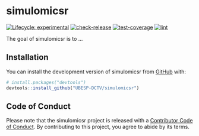 
<!-- README.md is generated from README.Rmd. Please edit that file -->

# simulomicsr

<!-- badges: start -->

[![Lifecycle:
experimental](https://img.shields.io/badge/lifecycle-experimental-orange.svg)](https://lifecycle.r-lib.org/articles/stages.html#experimental)
[![check-release](https://github.com/UBESP-DCTV/simulomicsr/actions/workflows/check-release.yaml/badge.svg)](https://github.com/UBESP-DCTV/simulomicsr/actions/workflows/check-release.yaml)
[![test-coverage](https://github.com/UBESP-DCTV/simulomicsr/actions/workflows/test-coverage.yaml/badge.svg)](https://github.com/UBESP-DCTV/simulomicsr/actions/workflows/test-coverage.yaml)
[![lint](https://github.com/UBESP-DCTV/simulomicsr/actions/workflows/lint.yaml/badge.svg)](https://github.com/UBESP-DCTV/simulomicsr/actions/workflows/lint.yaml)
<!-- badges: end -->

The goal of simulomicsr is to …

## Installation

You can install the development version of simulomicsr from
[GitHub](https://github.com/) with:

``` r
# install.packages("devtools")
devtools::install_github("UBESP-DCTV/simulomicsr")
```

## Code of Conduct

Please note that the simulomicsr project is released with a [Contributor
Code of
Conduct](https://contributor-covenant.org/version/2/1/CODE_OF_CONDUCT.html).
By contributing to this project, you agree to abide by its terms.

